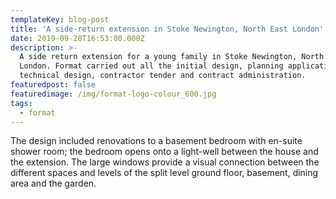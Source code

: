```yaml
---
templateKey: blog-post
title: 'A side-return extension in Stoke Newington, North East London'
date: 2019-09-28T16:53:00.000Z
description: >-
  A side return extension for a young family in Stoke Newington, North East
  London. Format carried out all the initial design, planning application,
  technical design, contractor tender and contract administration.
featuredpost: false
featuredimage: /img/format-logo-colour_600.jpg
tags:
  - format
---
```

The design included renovations to a basement bedroom with en-suite shower room; the bedroom opens onto a light-well between the house and the extension. The large windows provide a visual connection between the different spaces and levels of the split level ground floor, basement, dining area and the garden.
